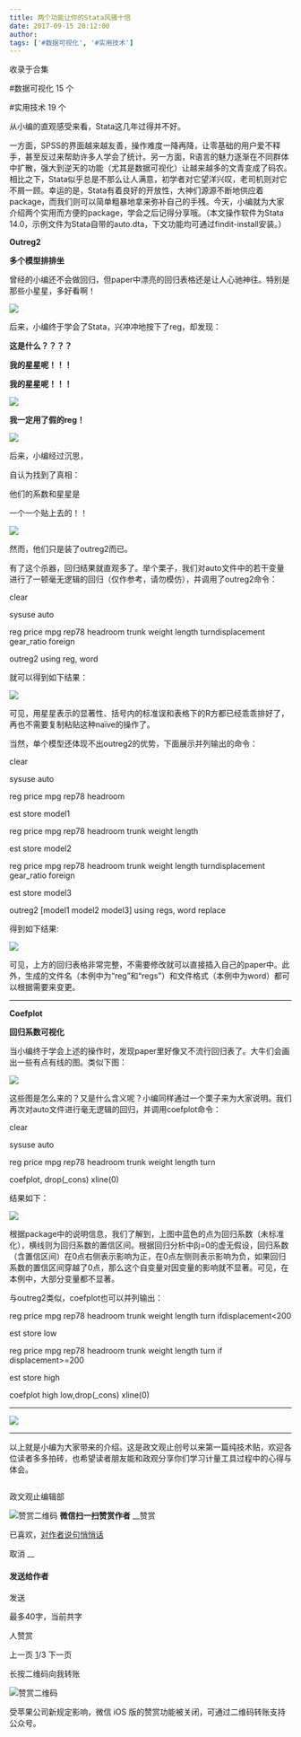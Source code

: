 ```yaml
---
title: 两个功能让你的Stata风骚十倍
date: 2017-09-15 20:12:00
author: 
tags: ['#数据可视化', '#实用技术']
---
```



收录于合集

#数据可视化 15 个

#实用技术 19 个

从小编的直观感受来看，Stata这几年过得并不好。

一方面，SPSS的界面越来越友善，操作难度一降再降，让零基础的用户爱不释手，甚至反过来帮助许多人学会了统计。另一方面，R语言的魅力逐渐在不同群体中扩散，强大到逆天的功能（尤其是数据可视化）让越来越多的文青变成了码农。相比之下，Stata似乎总是不那么让人满意，初学者对它望洋兴叹，老司机则对它不屑一顾。幸运的是，Stata有着良好的开放性，大神们源源不断地供应着package，而我们则可以简单粗暴地拿来弥补自己的手残。今天，小编就为大家介绍两个实用而方便的package，学会之后记得分享哦。（本文操作软件为Stata
14.0，示例文件为Stata自带的auto.dta，下文功能均可通过findit-install安装。）

**Outreg2**

 **多个模型排排坐**

曾经的小编还不会做回归，但paper中漂亮的回归表格还是让人心驰神往。特别是那些小星星，多好看啊！

![](/images/640/2.png)

  

后来，小编终于学会了Stata，兴冲冲地按下了reg，却发现：

 **这是什么？？？？**

 **我的星星呢！！！**

 **我的星星呢！！！**

![](/images/640/3.png)

  

**我一定用了假的reg！**

![](/images/640/4.png)

  

后来，小编经过沉思，

自认为找到了真相：

他们的系数和星星是

一个一个贴上去的！！

  

![](/images/640/5.png)

然而，他们只是装了outreg2而已。

有了这个杀器，回归结果就直观多了。举个栗子，我们对auto文件中的若干变量进行了一顿毫无逻辑的回归（仅作参考，请勿模仿），并调用了outreg2命令：

clear

sysuse auto

reg price mpg rep78 headroom trunk weight length turndisplacement gear_ratio
foreign

outreg2 using reg, word

就可以得到如下结果：

![](/images/640/6.png)

可见，用星星表示的显著性、括号内的标准误和表格下的R方都已经乖乖排好了，再也不需要复制粘贴这种naïve的操作了。

当然，单个模型还体现不出outreg2的优势，下面展示并列输出的命令：

clear

sysuse auto

reg price mpg rep78 headroom

est store model1

reg price mpg rep78 headroom trunk weight length

est store model2

reg price mpg rep78 headroom trunk weight length turndisplacement gear_ratio
foreign

est store model3

outreg2 [model1 model2 model3] using regs, word replace

得到如下结果:

![](/images/640/7.png)

可见，上方的回归表格非常完整，不需要修改就可以直接插入自己的paper中。此外，生成的文件名（本例中为“reg”和“regs”）和文件格式（本例中为word）都可以根据需要来变更。

 ****

**Coefplot**

 **回归系数可视化**

当小编终于学会上述的操作时，发现paper里好像又不流行回归表了。大牛们会画出一些有点有线的图。类似下图：

![](/images/640/8.png)

  

这些图是怎么来的？又是什么含义呢？小编同样通过一个栗子来为大家说明。我们再次对auto文件进行毫无逻辑的回归，并调用coefplot命令：

clear

sysuse auto

reg price mpg rep78 headroom trunk weight length turn

coefplot, drop(_cons) xline(0)

结果如下：

![](/images/640/9.png)

  

根据package中的说明信息，我们了解到，上图中蓝色的点为回归系数（未标准化），横线则为回归系数的置信区间。根据回归分析中βj=0的虚无假设，回归系数（含置信区间）在0点右侧表示影响为正，在0点左侧则表示影响为负，如果回归系数的置信区间穿越了0点，那么这个自变量对因变量的影响就不显著。可见，在本例中，大部分变量都不显著。

与outreg2类似，coefplot也可以并列输出：

reg price mpg rep78 headroom trunk weight length turn ifdisplacement<200

est store low

reg price mpg rep78 headroom trunk weight length turn if displacement>=200

est store high

coefplot high low,drop(_cons) xline(0)

 ****

![](/images/640/10.png)

****  

以上就是小编为大家带来的介绍。这是政文观止创号以来第一篇纯技术贴，欢迎各位读者多多拍砖，也希望读者朋友能和政观分享你们学习计量工具过程中的心得与体会。

  

![]()

政文观止编辑部

![赞赏二维码]() **微信扫一扫赞赏作者** __赞赏

已喜欢，[对作者说句悄悄话](javascript:;)

取消 __

#### 发送给作者

发送

最多40字，当前共字

[](javascript:;) 人赞赏

上一页 [1](javascript:;)/3 下一页

长按二维码向我转账

![赞赏二维码]()

受苹果公司新规定影响，微信 iOS 版的赞赏功能被关闭，可通过二维码转账支持公众号。

